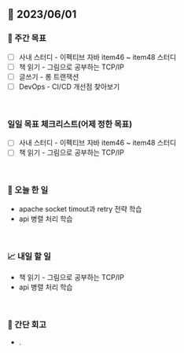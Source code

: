 ## 📅 2023/06/01


### 👏 주간 목표

- [ ] 사내 스터디 - 이펙티브 자바 item46 ~ item48 스터디
- [ ] 책 읽기 - 그림으로 공부하는 TCP/IP
- [ ] 글쓰기 - 롱 트랜잭션
- [ ] DevOps - CI/CD 개선점 찾아보기

<br/>

### 일일 목표 체크리스트(어제 정한 목표)

- [ ] 사내 스터디 - 이펙티브 자바 item46 ~ item48 스터디
- [ ] 책 읽기 - 그림으로 공부하는 TCP/IP

<br/>

### 💯 오늘 한 일

- apache socket timout과 retry 전략 학습
- api 병렬 처리 학습

<br/>

### 📈 내일 할 일

- 책 읽기 - 그림으로 공부하는 TCP/IP
- api 병렬 처리 학습

<br/>

### 🤔 간단 회고

- .
 
